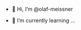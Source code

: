 - 👋 Hi, I’m @olaf-meissner
<!--- 👀 I’m interested in ...
--->
- 🌱 I’m currently learning ...
<!---- 💞️ I’m looking to collaborate on ...

- 📫 How to reach me ...
--->

<!---
olaf-meissner/olaf-meissner is a ✨ special ✨ repository because its `README.md` (this file) appears on your GitHub profile.
You can click the Preview link to take a look at your changes.
--->
